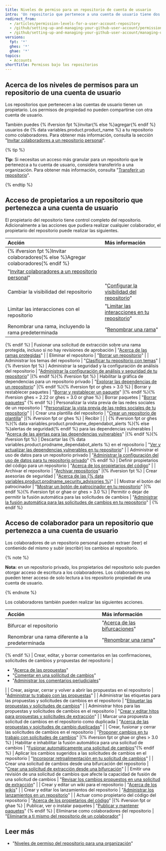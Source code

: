```yaml
---
title: Niveles de permiso para un repositorio de cuenta de usuario
intro: 'Un repositorio que pertenece a una cuenta de usuario tiene dos niveles de permiso: propietario del repositorio y colaboradores.'
redirect_from:
  - /articles/permission-levels-for-a-user-account-repository
  - /github/setting-up-and-managing-your-github-user-account/permission-levels-for-a-user-account-repository
  - /github/setting-up-and-managing-your-github-user-account/managing-user-account-settings/permission-levels-for-a-user-account-repository
versions:
  fpt: '*'
  ghes: '*'
  ghae: '*'
topics:
  - Accounts
shortTitle: Permisos bajo los repositorios
---
```


## Acerca de los niveles de permisos para un repositorio de una cuenta de usuario

Los repositorios que pertenecen a las cuentas de usuario tienen un propietario. Los permisos de propiedad no pueden compartirse con otra cuenta de usuario.

También puedes {% ifversion fpt %}invitar{% else %}agregar{% endif %} usuarios de {% data variables.product.product_name %} a tu repositorio como colaboradores. Para obtener más información, consulta la sección "[Invitar colaboradores a un repositorio personal](/github/setting-up-and-managing-your-github-user-account/inviting-collaborators-to-a-personal-repository)".

{% tip %}

**Tip:** Si necesitas un acceso más granular para un repositorio que le pertenezca a tu cuenta de usuario, considera transferirlo a una organización. Para obtener más información, consulta "[Transferir un repositorio](/github/administering-a-repository/transferring-a-repository#transferring-a-repository-owned-by-your-user-account)".

{% endtip %}

## Acceso de propietarios a un repositorio que pertenezca a una cuenta de usuario

El propietario del repositorio tiene control completo del repositorio. Adicionalmente a las acciones que pudiera realizar cualquier colaborador, el propietario del repositorio puede realizar las siguientes.

| Acción                                                                                                                                                          | Más información                                                                                                                                                                                                                                                |
|:--------------------------------------------------------------------------------------------------------------------------------------------------------------- |:-------------------------------------------------------------------------------------------------------------------------------------------------------------------------------------------------------------------------------------------------------------- |
| {% ifversion fpt %}Invitar colaboradores{% else %}Agregar colaboradores{% endif %}                                                                              |                                                                                                                                                                                                                                                                |
| "[Invitar colaboradores a un repositorio personal](/github/setting-up-and-managing-your-github-user-account/inviting-collaborators-to-a-personal-repository)"   |                                                                                                                                                                                                                                                                |
| Cambiar la visibilidad del repositorio                                                                                                                          | "[Configurar la visibilidad del repositorio](/github/administering-a-repository/setting-repository-visibility)" |{% ifversion fpt %}
| Limitar las interacciones con el repositorio                                                                                                                    | "[Limitar las interacciones en tu repositorio](/communities/moderating-comments-and-conversations/limiting-interactions-in-your-repository)" |{% endif %}{% ifversion fpt or ghes > 3.0 or ghae-next %}
| Renombrar una rama, incluyendo la rama predeterminada                                                                                                           | "[Renombrar una rama](/github/administering-a-repository/renaming-a-branch)" 
{% endif %}
| Fusionar una solicitud de extracción sobre una rama protegida, incluso si no hay revisiones de aprobación                                                       | "[Acerca de las ramas protegidas](/github/administering-a-repository/about-protected-branches)"                                                                                                                                                                |
| Eliminar el repositorio                                                                                                                                         | "[Borrar un repositorio](/github/administering-a-repository/deleting-a-repository)"                                                                                                                                                                            |
| Administrar los temas del repositorio                                                                                                                           | "[Clasificar tu repositorio con temas](/github/administering-a-repository/classifying-your-repository-with-topics)" |{% ifversion fpt %}
| Administrar la seguridad y la configuración de análisis del repositorio                                                                                         | "[Administrar la configuración de análisis y seguridad de tu repositorio](/github/administering-a-repository/managing-security-and-analysis-settings-for-your-repository)" |{% endif %}{% ifversion fpt %}
| Habilitar la gráfica de dependencias para un repositorio privado                                                                                                | "[Explorar las dependencias de un repositorio](/github/visualizing-repository-data-with-graphs/exploring-the-dependencies-of-a-repository#enabling-and-disabling-the-dependency-graph-for-a-private-repository)" |{% endif %}{% ifversion fpt or ghes > 3.0 %}
| Borrar y restablecer paquetes                                                                                                                                   | "[Borrar y restablecer un paquete](/packages/learn-github-packages/deleting-and-restoring-a-package)" |{% endif %}{% ifversion ghes = 2.22 or ghes = 3.0 or ghae %}
| Borrar paquetes                                                                                                                                                 | "[Borrar paquetes](/packages/learn-github-packages/deleting-a-package)" 
{% endif %}
| Personalizar la vista previa de las redes sociales de un repositorio                                                                                            | "[Personalizar la vista previa de las redes sociales de tu repositorio](/github/administering-a-repository/customizing-your-repositorys-social-media-preview)"                                                                                                 |
| Crear una plantilla del repositorio                                                                                                                             | "[Crear un repositorio de plantilla](/github/creating-cloning-and-archiving-repositories/creating-a-template-repository)" |{% ifversion fpt or ghes %}
| Recibir                                                                                                                                                         |                                                                                                                                                                                                                                                                |
| {% ifversion fpt or ghes %}{% data variables.product.prodname_dependabot_alerts %}{% else %}alertas de seguridad{% endif %} para las dependencias vulnerables | "[Acerca de las alertas para las dependencias vulnerables](/github/managing-security-vulnerabilities/about-alerts-for-vulnerable-dependencies)" |{% endif %}{% ifversion fpt %}
| Descartar las {% data variables.product.prodname_dependabot_alerts %} en el repositorio                                                                       | "[Ver y actualizar las dependencias vulnerables en tu repositorio](/github/managing-security-vulnerabilities/viewing-and-updating-vulnerable-dependencies-in-your-repository)"                                                                                 |
| Administrar el uso de datos para un repositorio privado                                                                                                         | "[Administrar la configuración del uso de datos para tu repositorio privado](/github/understanding-how-github-uses-and-protects-your-data/managing-data-use-settings-for-your-private-repository)"
{% endif %}
| Definir propietarios del código para un repositorio                                                                                                             | "[Acerca de los propietarios del código](/github/creating-cloning-and-archiving-repositories/about-code-owners)"                                                                                                                                               |
| Archivar el repositorio                                                                                                                                         | "[Archivar repositorios](/repositories/archiving-a-github-repository/archiving-repositories)" |{% ifversion fpt %}
| Crear asesorías de seguridad                                                                                                                                    | "[Acerca de las {% data variables.product.prodname_security_advisories %}](/github/managing-security-vulnerabilities/about-github-security-advisories)"                                                                                                      |
| Mostrar el botón del patrocinador                                                                                                                               | "[Mostrar un botón de patrocinador en tu repositorio](/github/administering-a-repository/displaying-a-sponsor-button-in-your-repository)" |{% endif %}{% ifversion fpt or ghae or ghes > 3.0 %}
| Permitir o dejar de permitir la fusión automática para las solicitudes de cambios                                                                               | "[Administrar la fusión automática para las solicitudes de cambios en tu repositorio](/github/administering-a-repository/managing-auto-merge-for-pull-requests-in-your-repository)" | {% endif %}

## Acceso de colaborador para un repositorio que pertenezca a una cuenta de usuario

Los colaboradores de un repositorio personal pueden extraer (leer) el contienido del mismo y subir (escribir) los cambios al repositorio.

{% note %}

**Nota:** en un repositorio privado, los propietarios del repositorio solo pueden otorgar acceso de escritura a los colaboradores. Los colaboradores no pueden tener acceso de solo lectura a los repositorio propiedad de una cuenta de usuario.

{% endnote %}

Los colaboradores también pueden realizar las siguientes acciones.

| Acción                                                                                                         | Más información                                                                                                                                                                                                 |
|:-------------------------------------------------------------------------------------------------------------- |:--------------------------------------------------------------------------------------------------------------------------------------------------------------------------------------------------------------- |
| Bifurcar el repositorio                                                                                        | "[Acerca de las bifurcaciones](/github/collaborating-with-issues-and-pull-requests/about-forks)" |{% ifversion fpt or ghes > 3.1 or ghae-next %}
| Renombrar una rama diferente a la predeterminada                                                               | "[Renombrar una rama](/github/administering-a-repository/renaming-a-branch)" 
{% endif %}
| Crear, editar, y borrar comentarios en las confirmaciones, solicitudes de cambios y propuestas del repositorio | <ul><li>"[Acerca de las propuestas](/github/managing-your-work-on-github/about-issues)"</li><li>"[Comentar en una solilcitud de cambios](/github/collaborating-with-issues-and-pull-requests/commenting-on-a-pull-request)"</li><li>"[Administrar los comentarios perjudiciales](/communities/moderating-comments-and-conversations/managing-disruptive-comments)"</li></ul>                                                                                                                                                                                       |
| Crear, asignar, cerrar y volver a abrir las propuestas en el repositorio                                       | "[Administrar tu trabajo con las propuestas](/github/managing-your-work-on-github/managing-your-work-with-issues)"                                                                                              |
| Administrar las etiquetas para las propuestas y solicitudes de cambios en el repositorio                       | "[Etiquetar las propuestas y solicitudes de cambios](/github/managing-your-work-on-github/labeling-issues-and-pull-requests)"                                                                                   |
| Administrar hitos para las propuestas y solicitudes de cambios en el repositorio                               | "[Crear y editar hitos para propuestas y solicitudes de extracción](/github/managing-your-work-on-github/creating-and-editing-milestones-for-issues-and-pull-requests)"                                         |
| Marcar una propuesta o solicitud de cambios en el repositorio como duplicada                                   | "[Acerca de las propuestas y soicitudes de cambio duplicadas](/github/managing-your-work-on-github/about-duplicate-issues-and-pull-requests)"                                                                   |
| Crear, fusionar y cerrar las solicitudes de cambios en el repositorio                                          | "[Proponer cambios en tu trabajo con solicitudes de cambios](/github/collaborating-with-issues-and-pull-requests/proposing-changes-to-your-work-with-pull-requests)" |{% ifversion fpt or ghae or ghes > 3.0 %}
| Habilitar e inhabilitar la fusión automática para una solicitud de cambios                                     | "[Fusionar automáticamente una solicitud de cambios](/github/collaborating-with-issues-and-pull-requests/automatically-merging-a-pull-request)"{% endif %}
| Aplicar los cambios sugeridos a las solicitudes de cambios en el repositorio                                   | "[Incorporar retroalimentación en tu solicitud de cambios](/github/collaborating-with-issues-and-pull-requests/incorporating-feedback-in-your-pull-request)"                                                    |
| Crear una solicitud de cambios desde una bifurcación del repositorio                                           | "[Crear una solicitud de extracción desde una bifurcación](/github/collaborating-with-issues-and-pull-requests/creating-a-pull-request-from-a-fork)"                                                            |
| Emitir una revisión de una solicitud de cambios que afecte la capacidad de fusión de una solicitud de cambios  | "[Revisar los cambios propuestos en una solicitud de extracción](/github/collaborating-with-issues-and-pull-requests/reviewing-proposed-changes-in-a-pull-request)"                                             |
| Crear y editar un wiki para el repositorio                                                                     | "[Acerca de los wikis](/communities/documenting-your-project-with-wikis/about-wikis)"                                                                                                                           |
| Crear y editar los lanzamientos del repositorio                                                                | "[Administrar los lanzamientos en un repositorio](/github/administering-a-repository/managing-releases-in-a-repository)"                                                                                        |
| Actuar como propietario del código del repositorio                                                             | "[Acerca de los propietarios del código](/articles/about-code-owners)" |{% ifversion fpt or ghae %}
| Publicar, ver o instalar paquetes                                                                              | "[Publicar y mantener paquetes](/github/managing-packages-with-github-packages/publishing-and-managing-packages)" 
{% endif %}
| Eliminarse como colaboradores del repositorio                                                                  | "[Eliminarte a ti mismo del repositorio de un colaborador](/github/setting-up-and-managing-your-github-user-account/removing-yourself-from-a-collaborators-repository)"                                         |

## Leer más

- "[Niveles de permiso del repositorio para una organización](/articles/repository-permission-levels-for-an-organization)"

